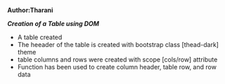 **Author:Tharani**   

***Creation of a Table using DOM***

  - A table created   
  - The heeader of the table is created with bootstrap class [thead-dark] theme   
  - table columns and rows were created with scope [cols/row] attribute
  - Function has been used to create column header, table row, and row data
